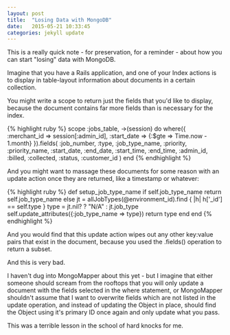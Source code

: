 ```yaml
---
layout: post
title:  "Losing Data with MongoDB"
date:   2015-05-21 10:33:45
categories: jekyll update
---
```


This is a really quick note - for preservation, for a reminder - about how you can start "losing" data with MongoDB.

Imagine that you have a Rails application, and one of your Index actions is to display in table-layout information about documents in a certain collection.

You might write a scope to return just the fields that you'd like to display, because the document contains far more fields than is necessary for the index.

{% highlight ruby %}
scope :jobs_table, ->(session) do
    where({
        :merchant_id => session[:admin_id],
        :start_date => {:$gte => Time.now - 1.month}
    }).fields(
        :job_number,
        :type,
        :job_type_name,
        :priority,
        :priority_name,
        :start_date,
        :end_date,
        :start_time,
        :end_time,
        :admin_id,
        :billed,
        :collected,
        :status,
        :customer_id
    )
    end
{% endhighlight %}

And you might want to massage these documents for some reason with an update action once they are returned, like a timestamp or whatever:


{% highlight ruby %}
def setup_job_type_name
    if self.job_type_name
        return self.job_type_name
    else
        jt = allJobTypes(@environment_id).find { |h| h['_id'] == self.type }
        type = jt.nil? ? "N/A" : jt.job_type
        self.update_attributes({:job_type_name => type})
        return type
    end
end
{% endhighlight %}

And you would find that this update action wipes out any other key:value pairs that exist in the document, because you used the .fields() operation to return a subset.

And this is very bad.

I haven't dug into MongoMapper about this yet - but I imagine that either someone should scream from the rooftops that you will only update a document with the fields selected in the where statement, or MongoMapper shouldn't assume that I want to overwrite fields which are not listed in the update operation, and instead of updating the Object in place, should find the Object using it's primary ID once again and only update what you pass.  

This was a terrible lesson in the school of hard knocks for me.